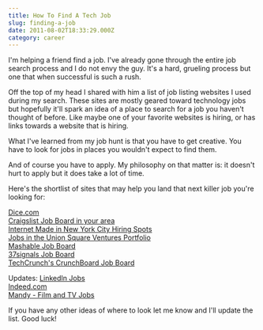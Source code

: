 ```yaml
---
title: How To Find A Tech Job
slug: finding-a-job
date: 2011-08-02T18:33:29.000Z
category: career
---
```


I'm helping a friend find a job. I've already gone through the entire job search process and I do not envy the guy. It's a hard, grueling process but one that when successful is such a rush.

Off the top of my head I shared with him a list of job listing websites I used during my search. These sites are mostly geared toward technology jobs but hopefully it'll spark an idea of a place to search for a job you haven't thought of before. Like maybe one of your favorite websites is hiring, or has links towards a website that is hiring.

What I've learned from my job hunt is that you have to get creative. You have to look for jobs in places you wouldn't expect to find them.

And of course you have to apply. My philosophy on that matter is: it doesn't hurt to apply but it does take a lot of time.

Here's the shortlist of sites that may help you land that next killer job you're looking for:

<a href="http://www.dice.com/">Dice.com</a><br/>
<a href="http://www.craigslist.org/">Craigslist Job Board in your area</a><br/>
<a href="http://nytm.org/made/">Internet Made in New York City Hiring Spots</a><br/>
<a href="http://www.usv.com/jobs/">Jobs in the Union Square Ventures Portfolio</a><br/>
<a href="http://jobs.mashable.com/a/jbb/find-jobs">Mashable Job Board</a><br/>
<a href="https://weworkremotely.com/">37signals Job Board</a><br/>
<a href="http://www.crunchboard.com/jobs/">TechCrunch's CrunchBoard Job Board</a><br/>

Updates:
<a href="http://www.linkedin.com/jobs">LinkedIn Jobs</a><br/>
<a href="http://www.indeed.com/">Indeed.com</a><br/>
<a href="http://mandy.com/">Mandy - Film and TV Jobs</a><br/>

If you have any other ideas of where to look let me know and I'll update the list. Good luck!
